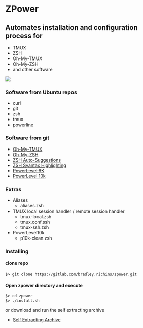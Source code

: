 # ZPower

## Automates installation and configuration process for #
- TMUX
- ZSH
- Oh-My-TMUX
- Oh-My-ZSH
- and other software

![](https://gitlab.com/bradley.richins/zpower/raw/master/Screenshot.png)

### Software from Ubuntu repos #
- curl
- git
- zsh
- tmux
- powerline

### Software from git #
- [Oh-My-TMUX](https://github.com/gpakosz/.tmux.git)
- [Oh-My-ZSH](https://github.com/robbyrussell/oh-my-zsh.git)
- [ZSH Auto-Suggestions](https://github.com/zsh-users/zsh-autosuggestions.git)
- [ZSH Syantax Highlighting](https://github.com/zsh-users/zsh-syntax-highlighting.git)
- ~~[PowerLevel 9K](https://github.com/bhilburn/powerlevel9k.git)~~
- [PowerLevel 10k](https://github.com/romkatv/powerlevel10k)

### Extras #
- Aliases
  - aliases.zsh
- TMUX local session handler / remote session handler
  - tmux-local.zsh
  - tmux.conf.ssh
  - tmux-ssh.zsh
- PowerLevel10k
  - p10k-clean.zsh

### Installing #

#### clone repo #
```
$> git clone https://gitlab.com/bradley.richins/zpower.git
```

#### Open zpower directory and execute #
```
$> cd zpower
$> ./install.sh
```
or download and run the self extracting archive

- [Self Extracting Archive](https://gitlab.com/bradley.richins/zpower/-/raw/master/zp-install.run?inline=false)

